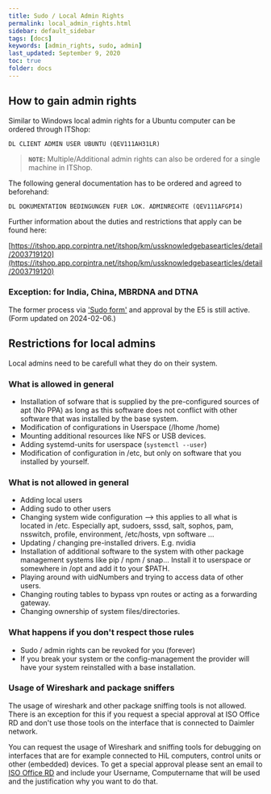 ```yaml
---
title: Sudo / Local Admin Rights
permalink: local_admin_rights.html
sidebar: default_sidebar
tags: [docs]
keywords: [admin_rights, sudo, admin]
last_updated: September 9, 2020
toc: true
folder: docs
---
```


## How to gain admin rights

Similar to Windows local admin rights for a Ubuntu computer can be ordered through ITShop:

`DL CLIENT ADMIN USER UBUNTU (QEV111AH31LR)`

> **`NOTE`:** Multiple/Additional admin rights can also be ordered for a single machine in ITShop.

The following general documentation has to be ordered and agreed to beforehand:

`DL DOKUMENTATION BEDINGUNGEN FUER LOK. ADMINRECHTE (QEV111AFGPI4)`

Further information about the duties and restrictions that apply can be found here:

[https://itshop.app.corpintra.net/itshop/km/ussknowledgebasearticles/detail/2003719120](https://itshop.app.corpintra.net/itshop/km/ussknowledgebasearticles/detail/2003719120)

### Exception: for India, China, MBRDNA and DTNA

The former process via ['Sudo form'](images/docs/sudo_local_admin/sudoform.pdf)
and approval by the E5 is still active. (Form updated on 2024-02-06.)

## Restrictions for local admins

Local admins need to be carefull what they do on their system.

### What is allowed in general

* Installation of sofware that is supplied by the pre-configured sources of apt (No PPA) as long as this software does not conflict with other software that was installed by the base system.
* Modification of configurations in Userspace (/lhome /home)
* Mounting additional resources like NFS or USB devices.
* Adding systemd-units for userspace (`systemctl --user`)
* Modification of configuration in /etc, but only on software that you installed by yourself.

### What is not allowed in general

* Adding local users
* Adding sudo to other users
* Changing system wide configuration --> this applies to all what is located in /etc. Especially apt, sudoers, sssd, salt, sophos, pam, nsswitch, profile, environment, /etc/hosts, vpn software ...
* Updating / changing pre-installed drivers. E.g. nvidia
* Installation of additional software to the system with other package management systems like pip / npm / snap... Install it to userspace or somewhere in /opt and add it to your $PATH.
* Playing around with uidNumbers and trying to access data of other users.
* Changing routing tables to bypass vpn routes or acting as a forwarding gateway.
* Changing ownership of system files/directories.

### What happens if you don't respect those rules

* Sudo / admin rights can be revoked for you (forever)
* If you break your system or the config-management the provider will have your system reinstalled with a base installation.

### Usage of Wireshark and package sniffers

The usage of wireshark and other package sniffing tools is not allowed. There is an exception for this if you request a special approval at ISO Office RD and don't use those tools on the interface that is connected to Daimler network.

You can request the usage of Wireshark and sniffing tools for debugging on interfaces that are for example connected to HiL computers, control units or other (embedded) devices. To get a special approval please sent an email to [ISO Office RD](mailto:mbox-059-iso-office-rd@mercedes-benz.com?subject=Requesting%20usage%20of%20wireshark%20on%20my%20Ubuntu%20computer&body=Hello%20ISO%20Office%20RD%2C%0A%0AI%27m%20requesting%20the%20usage%20of%20wireshark%20and%20package%20sniffers%20on%20my%20computer%20for%20debugging%20connections.%0A%0AI%20will%20not%20use%20these%20tools%20to%20sniff%20on%20the%20interfaces%20that%20are%20connected%20to%20Daimler%20networks.%0A%0AMy%20usecase%20for%20justification%20is%3A%20%25JUSITIFICATION%25%0A%0AMy%20username%3A%20%25USERNAME%25%0AMy%20computer%3A%20%25HOSTNAME%25%0A%0ABest%20regards%2C%0A%25NAME%25) and include your Username, Computername that will be used and the justification why you want to do that.
